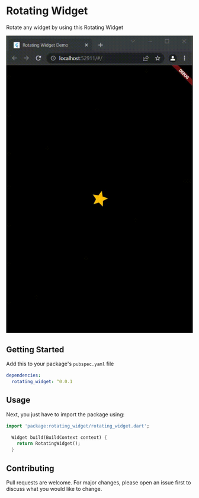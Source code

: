 # Rotating Widget

Rotate any widget by using this Rotating Widget

![Image](https://github.com/sivaprasadnk/rotating_widget/blob/main/screenshots/screen-capture.gif)
## Getting Started

Add this to your package's `pubspec.yaml` file

```yaml
dependencies:
  rotating_widget: ^0.0.1
```

## Usage

Next, you just have to import the package using:

```dart
import 'package:rotating_widget/rotating_widget.dart';
```


```dart
  Widget build(BuildContext context) {
    return RotatingWidget();
  }
```
## Contributing
Pull requests are welcome. For major changes, please open an issue first to discuss what you would like to change.